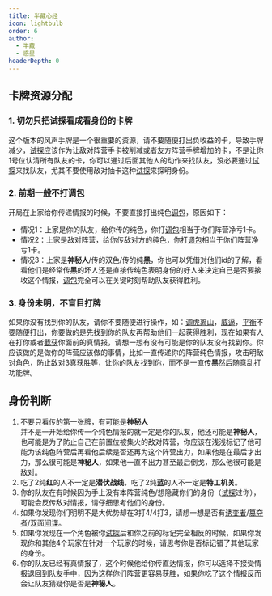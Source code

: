 ```yaml
---
title: 半藏心经
icon: lightbulb
order: 6
author:
  - 半藏
  - 惑星
headerDepth: 0
---
```


## 卡牌资源分配

### 1. 切勿只把试探看成看身份的卡牌

这个版本的风声手牌是一个很重要的资源，请不要随便打出负收益的卡，导致手牌减少，[试探](../card/card.md)应该作为让敌对阵营手卡被削减或者友方阵营手牌增加的卡，不是让你1号位认清所有队友的卡，你可以通过后面其他人的动作来找队友，没必要通过[试探](../card/card.md)来找队友，尤其不要使用敌对抽卡这种[试探](../card/card.md)来探明身份。

### 2. 前期一般不打调包

开局在上家给你传递情报的时候，不要直接打出纯色[调包](../card/card.md)，原因如下：
- 情况1：上家是你的队友，给你传的纯色，你打[调包](../card/card.md)相当于你们阵营净亏1卡。
- 情况2：上家是敌对阵营，给你传敌对方的纯色，你打[调包](../card/card.md)相当于你们阵营净亏1卡。
- 情况3：上家是**神秘人**/传的双色/传的纯**黑**，你也可以凭借对他们id的了解，看看他们是经常传**黑**的坏人还是直接传纯色表明身份的好人来决定自己是否要接收这个情报，[调包](../card/card.md)完全可以在关键时刻帮助队友获得胜利。

### 3. 身份未明，不盲目打牌

如果你没有找到你的队友，请你不要随便进行操作，如：[调虎离山](../card/card.md)，[威逼](../card/card.md)，[平衡](../card/card.md)不要随便打出，你要做的是先找到你的队友再帮助他们一起获得胜利，现在如果有人在打你或者[截获](../card/card.md)你面前的真情报，请想一想有没有可能是你的队友没有找到你。你应该做的是做你的阵营应该做的事情，比如一直传递你的阵营纯色情报，攻击明敌对角色，防止敌对3真获胜等，让你的队友找到你，而不是一直传**黑**然后随意乱打功能牌。

## 身份判断

1. 不要只看传的第一张牌，有可能是**神秘人**\
并不是一开始给你传一个纯色情报的就一定是你的队友，他还可能是**神秘人**，也可能是为了防止自己在前置位被集火的敌对阵营，你应该在浅浅标记了他可能为该纯色阵营后再看他后续是否还再为这个阵营出力，如果他是在最后才出力，那么很可能是**神秘人**，如果他一直不出力甚至最后倒戈，那么他很可能是敌对。
2. 吃了2纯**红**的人不一定是**潜伏战线**，吃了2纯**蓝**的人不一定是**特工机关**。
3. 你的队友在有时候因为手上没有本阵营纯色/想隐藏你们的身份（[试探](../card/card.md)过你），可能会反传敌对情报，请仔细思考他们的身份。
4. 如果你发现你们明明不是大优势却在3打4/4打3，请想一想是否有[诱变者](../card/secret_task.md)/[篡夺者](../card/secret_task.md)/[双面间谍](../card/secret_task.md)。
5. 如果你发现在一个角色被你[试探](../card/card.md)后和你之前的标记完全相反的时候，如果你发现你和其他4个玩家在针对一个玩家的时候，请思考你是否标记错了其他玩家的身份。
6. 你的队友已经有真情报了，这个时候他给你传直达情报，你可以选择不接受情报退回到队友手中，因为这样你们阵营更容易获胜，如果你吃了这个情报反而会让队友猜疑你是否是**神秘人**。
